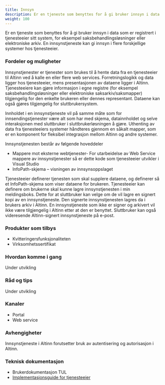 ```yaml
---
title: Innsyn
description: Er en tjeneste som benyttes for å gi bruker innsyn i data som er registrert i tjenesteeier sitt system, for eksempel saksbehandlingsløsninger eller elektroniske arkiv.
weight: 100
---
```


Er en tjeneste som benyttes for å gi bruker innsyn i data som er registrert i tjenesteeier sitt system, for eksempel saksbehandlingsløsninger eller elektroniske arkiv.
En innsynstjeneste kan gi innsyn i flere forskjellige systemer hos tjenesteeier.


### Fordeler og muligheter
Innsynstjenester er tjenester som brukes til å hente data fra en tjenesteeier til Altinn ved å kalle en eller flere web services.
Forretningslogikk og data ligger hos tjenesteeier, mens presentasjonen av dataene ligger i Altinn.
Tjenesteeiere kan gjøre informasjon i egne registre (for eksempel saksbehandlingsløsninger eller elektroniske saksarkiv/saksmapper)
tilgjengelig for den enkelte brukeren eller dennes representant. Dataene kan også gjøres tilgjengelig for sluttbrukersystem.

Innholdet i en innsynstjeneste vil på samme måte som for innsendingstjenester være alt som har med skjema,
datainnholdet og selve interaksjonen med sluttbruker i sluttbrukerløsningen å gjøre.
Uthenting av data fra tjenesteeiers systemer håndteres gjennom en såkalt mapper, som er en komponent for fleksibel integrasjon mellom Altinn og andre systemer.

Innsynstjenesten består av følgende hoveddeler

 - Mappere mot eksterne webtjenester- For utarbeidelse av Web Service mappere av innsynstjenester så er dette kode som tjenesteeier utvikler i Visual Studio
 - InfoPath-skjema – visningen av innsynsoppslaget

Tjenesteeier definerer tjenesten som skal supplere dataene, og definerer så et InfoPath-skjema som viser dataene for brukeren.
Tjenesteeier kan definere om brukerne skal kunne lagre innsynstjenesten i min meldingsboks.
Dette for at sluttbruker kan velge om de vil lagre en signert kopi av en innsynstjeneste.
Den signerte innsynstjenesten lagres da i brukers arkiv i Altinn. En innsynstjeneste som ikke er signer og arkivert vil ikke være tilgjengelig i Altinn etter at den er benyttet.
Sluttbruker kan også videresende Altinn-signert innsynstjeneste på e-post.



### Produkter som tilbys
 - Kvitteringersfunksjonaliteten
 - Virksomhetssertifikat

### Hvordan komme i gang
Under utvikling

### Råd og tips
Under utvikling

### Kanaler
 - Portal
 - Web service

### Avhengigheter
Innsynstjeneste i Altinn forutsetter bruk av autentisering og autorisasjon i Altinn.

### Teknisk dokumentasjon
 - Brukerdokumentasjon TUL
 - [Implementasjonsguide for tjenesteeier](/docs/guides/tjenesteeier/)
